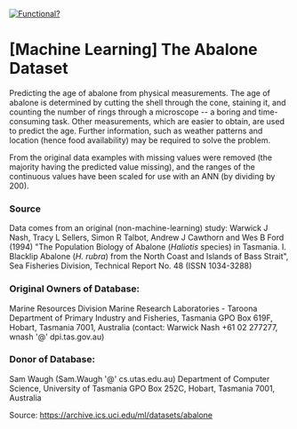[![Functional?](https://img.shields.io/badge/Functional%3F-yes-green.svg)](https://shields.io/)

# [Machine Learning] The Abalone Dataset

Predicting the age of abalone from physical measurements. The age of abalone is determined by cutting the shell through
the cone, staining it, and counting the number of rings through a microscope -- a boring and time-consuming task. Other
measurements, which are easier to obtain, are used to predict the age. Further information, such as weather patterns and
location (hence food availability) may be required to solve the problem.

From the original data examples with missing values were removed (the majority having the predicted value missing), and
the ranges of the continuous values have been scaled for use with an ANN (by dividing by 200).

### Source
Data comes from an original (non-machine-learning) study:
Warwick J Nash, Tracy L Sellers, Simon R Talbot, Andrew J Cawthorn and Wes B Ford (1994)
"The Population Biology of Abalone (_Haliotis_ species) in Tasmania. I. Blacklip Abalone (_H. rubra_) from the North Coast and Islands of Bass Strait",
Sea Fisheries Division, Technical Report No. 48 (ISSN 1034-3288)

### Original Owners of Database:

Marine Resources Division
Marine Research Laboratories - Taroona
Department of Primary Industry and Fisheries, Tasmania
GPO Box 619F, Hobart, Tasmania 7001, Australia
(contact: Warwick Nash +61 02 277277, wnash '@' dpi.tas.gov.au)

### Donor of Database:

Sam Waugh (Sam.Waugh '@' cs.utas.edu.au)
Department of Computer Science, University of Tasmania
GPO Box 252C, Hobart, Tasmania 7001, Australia

Source: https://archive.ics.uci.edu/ml/datasets/abalone